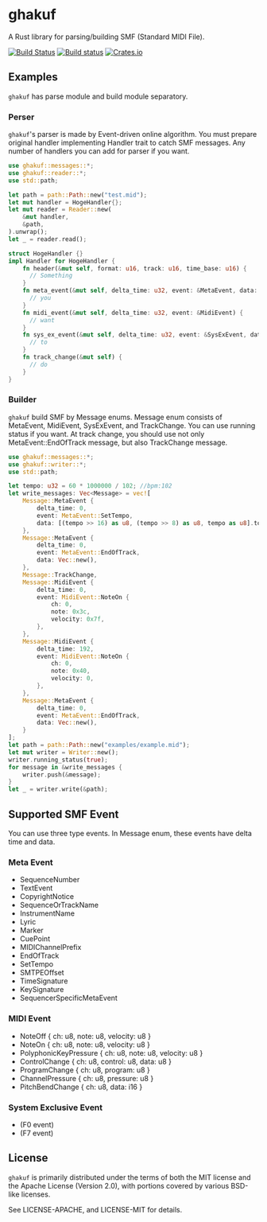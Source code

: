 ghakuf
======

A Rust library for parsing/building SMF (Standard MIDI File).

[![Build Status](https://travis-ci.org/acknak/ghakuf.svg?branch=master)](https://travis-ci.org/acknak/ghakuf)
[![Build status](https://ci.appveyor.com/api/projects/status/r364l2347q7wf4l0?svg=true)](https://ci.appveyor.com/project/acknak/ghakuf)
[![Crates.io](https://img.shields.io/crates/v/ghakuf.svg)](https://crates.io/crates/ghakuf)

## Examples

`ghakuf` has parse module and build module separatory.

### Perser

`ghakuf`'s parser is made by Event-driven online algorithm. You must prepare original handler implementing Handler trait to catch SMF messages. Any number of handlers you can add for parser if you want.

```rust
use ghakuf::messages::*;
use ghakuf::reader::*;
use std::path;

let path = path::Path::new("test.mid");
let mut handler = HogeHandler{};
let mut reader = Reader::new(
    &mut handler,
    &path,
).unwrap();
let _ = reader.read();

struct HogeHandler {}
impl Handler for HogeHandler {
    fn header(&mut self, format: u16, track: u16, time_base: u16) {
      // Something
    }
    fn meta_event(&mut self, delta_time: u32, event: &MetaEvent, data: &Vec<u8>) {
      // you
    }
    fn midi_event(&mut self, delta_time: u32, event: &MidiEvent) {
      // want
    }
    fn sys_ex_event(&mut self, delta_time: u32, event: &SysExEvent, data: &Vec<u8>) {
      // to
    }
    fn track_change(&mut self) {
      // do
    }
}
```

### Builder

`ghakuf` build SMF by Message enums. Message enum consists of MetaEvent, MidiEvent, SysExEvent, and TrackChange. You can use running status if you want. At track change, you should use not only MetaEvent::EndOfTrack message, but also TrackChange message.

```rust
use ghakuf::messages::*;
use ghakuf::writer::*;
use std::path;

let tempo: u32 = 60 * 1000000 / 102; //bpm:102
let write_messages: Vec<Message> = vec![
    Message::MetaEvent {
        delta_time: 0,
        event: MetaEvent::SetTempo,
        data: [(tempo >> 16) as u8, (tempo >> 8) as u8, tempo as u8].to_vec(),
    },
    Message::MetaEvent {
        delta_time: 0,
        event: MetaEvent::EndOfTrack,
        data: Vec::new(),
    },
    Message::TrackChange,
    Message::MidiEvent {
        delta_time: 0,
        event: MidiEvent::NoteOn {
            ch: 0,
            note: 0x3c,
            velocity: 0x7f,
        },
    },
    Message::MidiEvent {
        delta_time: 192,
        event: MidiEvent::NoteOn {
            ch: 0,
            note: 0x40,
            velocity: 0,
        },
    },
    Message::MetaEvent {
        delta_time: 0,
        event: MetaEvent::EndOfTrack,
        data: Vec::new(),
    }
];
let path = path::Path::new("examples/example.mid");
let mut writer = Writer::new();
writer.running_status(true);
for message in &write_messages {
    writer.push(&message);
}
let _ = writer.write(&path);
```

## Supported SMF Event

You can use three type events. In Message enum, these events have delta time and data.

### Meta Event

* SequenceNumber
* TextEvent
* CopyrightNotice
* SequenceOrTrackName
* InstrumentName
* Lyric
* Marker
* CuePoint
* MIDIChannelPrefix
* EndOfTrack
* SetTempo
* SMTPEOffset
* TimeSignature
* KeySignature
* SequencerSpecificMetaEvent

### MIDI Event

* NoteOff { ch: u8, note: u8, velocity: u8 }
* NoteOn { ch: u8, note: u8, velocity: u8 }
* PolyphonicKeyPressure { ch: u8, note: u8, velocity: u8 }
* ControlChange { ch: u8, control: u8, data: u8 }
* ProgramChange { ch: u8, program: u8 }
* ChannelPressure { ch: u8, pressure: u8 }
* PitchBendChange { ch: u8, data: i16 }

### System Exclusive Event

* (F0 event)
* (F7 event)

## License

`ghakuf` is primarily distributed under the terms of both the MIT license and the Apache License (Version 2.0), with portions covered by various BSD-like licenses.

See LICENSE-APACHE, and LICENSE-MIT for details.
